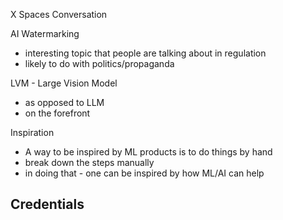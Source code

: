 X Spaces Conversation

AI Watermarking
  - interesting topic that people are talking about in regulation
  - likely to do with politics/propaganda

LVM - Large Vision Model
  - as opposed to LLM
  - on the forefront

Inspiration
  - A way to be inspired by ML products is to do things by hand
  - break down the steps manually
  - in doing that - one can be inspired by how ML/AI can help

## Credentials